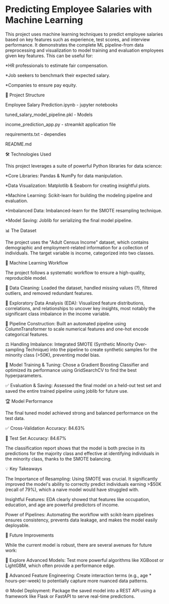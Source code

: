 # Predicting Employee Salaries with Machine Learning

This project uses machine learning techniques to predict employee salaries based on key features such as experience, test scores, and interview performance. It demonstrates the complete ML pipeline-from data preprocessing and visualization to model training and evaluation
employees given key features. This can be useful for:

*HR professionals to estimate fair compensation.

*Job seekers to benchmark their expected salary.

*Companies to ensure pay equity.

📂 Project Structure
 
 Employee Salary Prediction.ipynb - jupyter notebooks
 
 tuned_salary_model_pipeline.pkl  - Models
 
 income_prediction_app.py         - streamkit application file
 
 requirements.txt                 - dependies
 
 README.md




🛠️ Technologies Used


This project leverages a suite of powerful Python libraries for data science:

*Core Libraries: Pandas & NumPy for data manipulation.

*Data Visualization: Matplotlib & Seaborn for creating insightful plots.

*Machine Learning: Scikit-learn for building the modeling pipeline and evaluation.

*Imbalanced Data: Imbalanced-learn for the SMOTE resampling technique.

*Model Saving: Joblib for serializing the final model pipeline.



📊 The Dataset

The project uses the "Adult Census Income" dataset, which contains demographic and employment-related information for a collection of individuals. 
The target variable is income, categorized into two classes.



🤖 Machine Learning Workflow



The project follows a systematic workflow to ensure a high-quality, reproducible model.

🧹 Data Cleaning: Loaded the dataset, handled missing values (?), filtered outliers, and removed redundant features.

🎨 Exploratory Data Analysis (EDA): Visualized feature distributions, correlations, and relationships to uncover key insights, most notably the significant class imbalance in the income variable.

🔧 Pipeline Construction: Built an automated pipeline using ColumnTransformer to scale numerical features and one-hot encode categorical features.

⚖️ Handling Imbalance: Integrated SMOTE (Synthetic Minority Over-sampling Technique) into the pipeline to create synthetic samples for the minority class (>50K), preventing model bias.

🧠 Model Training & Tuning: Chose a Gradient Boosting Classifier and optimized its performance using GridSearchCV to find the best hyperparameters.

✅ Evaluation & Saving: Assessed the final model on a held-out test set and saved the entire trained pipeline using joblib for future use.





🏆 Model Performance


The final tuned model achieved strong and balanced performance on the test data.

✅ Cross-Validation Accuracy: 84.63%

🎯 Test Set Accuracy: 84.67%

The classification report shows that the model is both precise in its predictions for the majority class and effective at identifying individuals in the minority class, thanks to the SMOTE balancing.





💡 Key Takeaways



The Importance of Resampling: Using SMOTE was crucial. It significantly improved the model's ability to correctly predict individuals earning >$50K (recall of 79%), which a naive model would have struggled with.

Insightful Features: EDA clearly showed that features like occupation, education, and age are powerful predictors of income.

Power of Pipelines: Automating the workflow with scikit-learn pipelines ensures consistency, prevents data leakage, and makes the model easily deployable.





🔮 Future Improvements



While the current model is robust, there are several avenues for future work:

🚀 Explore Advanced Models: Test more powerful algorithms like XGBoost or LightGBM, which often provide a performance edge.

🧩 Advanced Feature Engineering: Create interaction terms (e.g., age * hours-per-week) to potentially capture more nuanced data patterns.

🌐 Model Deployment: Package the saved model into a REST API using a framework like Flask or FastAPI to serve real-time predictions.











